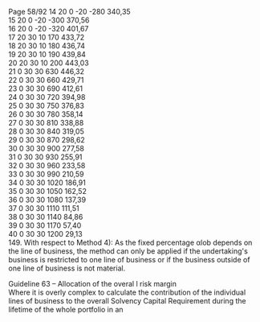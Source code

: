  
Page 58/92 
14 20 0 -20 -280 340,35    
15 20 0 -20 -300 370,56    
16 20 0 -20 -320 401,67    
17 20 30 10 170 433,72    
18 20 30 10 180 436,74    
19 20 30 10 190 439,84    
20 20 30 10 200 443,03    
21 0 30 30 630 446,32    
22 0 30 30 660 429,71    
23 0 30 30 690 412,61    
24 0 30 30 720 394,98    
25 0 30 30 750 376,83    
26 0 30 30 780 358,14    
27 0 30 30 810 338,88    
28 0 30 30 840 319,05    
29 0 30 30 870 298,62    
30 0 30 30 900 277,58    
31 0 30 30 930 255,91    
32 0 30 30 960 233,58    
33 0 30 30 990 210,59    
34 0 30 30 1020  186,91    
35 0 30 30 1050  162,52    
36 0 30 30 1080  137,39    
37 0 30 30 1110  111,51    
38 0 30 30 1140  84,86    
39 0 30 30 1170  57,40    
40 0 30 30 1200  29,13    
149. With respect to Method 4): As the fixed percentage αlob depends on the line of business, 
the method can only be applied if the undertaking's business is restricted to one line of 
business or if the business outside of one line of business is not material.  
 
Guideline 63 – Allocation of the overal l risk margin  
Where it is overly complex to calculate the contribution of the individual lines of business to 
the overall Solvency Capital Requirement during the lifetime of the whole portfolio in an 